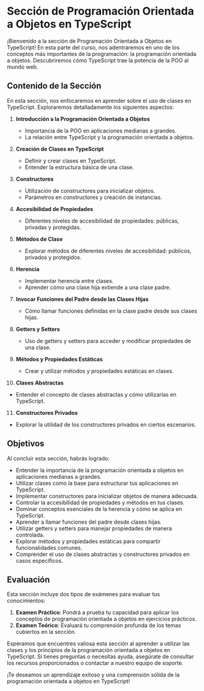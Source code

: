 # Sección de Programación Orientada a Objetos en TypeScript

¡Bienvenido a la sección de Programación Orientada a Objetos en TypeScript! En esta parte del curso, nos adentraremos en uno de los conceptos más importantes de la programación: la programación orientada a objetos. Descubriremos cómo TypeScript trae la potencia de la POO al mundo web.

## Contenido de la Sección

En esta sección, nos enfocaremos en aprender sobre el uso de clases en TypeScript. Exploraremos detalladamente los siguientes aspectos:

1. **Introducción a la Programación Orientada a Objetos**
   - Importancia de la POO en aplicaciones medianas a grandes.
   - La relación entre TypeScript y la programación orientada a objetos.

2. **Creación de Clases en TypeScript**
   - Definir y crear clases en TypeScript.
   - Entender la estructura básica de una clase.

3. **Constructores**
   - Utilización de constructores para inicializar objetos.
   - Parámetros en constructores y creación de instancias.

4. **Accesibilidad de Propiedades**
   - Diferentes niveles de accesibilidad de propiedades: públicas, privadas y protegidas.

5. **Métodos de Clase**
   - Explorar métodos de diferentes niveles de accesibilidad: públicos, privados y protegidos.

6. **Herencia**
   - Implementar herencia entre clases.
   - Aprender cómo una clase hija extiende a una clase padre.

7. **Invocar Funciones del Padre desde las Clases Hijas**
   - Cómo llamar funciones definidas en la clase padre desde sus clases hijas.

8. **Getters y Setters**
   - Uso de getters y setters para acceder y modificar propiedades de una clase.

9. **Métodos y Propiedades Estáticas**
   - Crear y utilizar métodos y propiedades estáticas en clases.

10. **Clases Abstractas**
   - Entender el concepto de clases abstractas y cómo utilizarlas en TypeScript.

11. **Constructores Privados**
   - Explorar la utilidad de los constructores privados en ciertos escenarios.

## Objetivos

Al concluir esta sección, habrás logrado:

- Entender la importancia de la programación orientada a objetos en aplicaciones medianas a grandes.
- Utilizar clases como la base para estructurar tus aplicaciones en TypeScript.
- Implementar constructores para inicializar objetos de manera adecuada.
- Controlar la accesibilidad de propiedades y métodos en tus clases.
- Dominar conceptos esenciales de la herencia y cómo se aplica en TypeScript.
- Aprender a llamar funciones del padre desde clases hijas.
- Utilizar getters y setters para manejar propiedades de manera controlada.
- Explorar métodos y propiedades estáticas para compartir funcionalidades comunes.
- Comprender el uso de clases abstractas y constructores privados en casos específicos.

## Evaluación

Esta sección incluye dos tipos de exámenes para evaluar tus conocimientos:

1. **Examen Práctico**: Pondrá a prueba tu capacidad para aplicar los conceptos de programación orientada a objetos en ejercicios prácticos.
2. **Examen Teórico**: Evaluará tu comprensión profunda de los temas cubiertos en la sección.

Esperamos que encuentres valiosa esta sección al aprender a utilizar las clases y los principios de la programación orientada a objetos en TypeScript. Si tienes preguntas o necesitas ayuda, asegúrate de consultar los recursos proporcionados o contactar a nuestro equipo de soporte.

¡Te deseamos un aprendizaje exitoso y una comprensión sólida de la programación orientada a objetos en TypeScript!